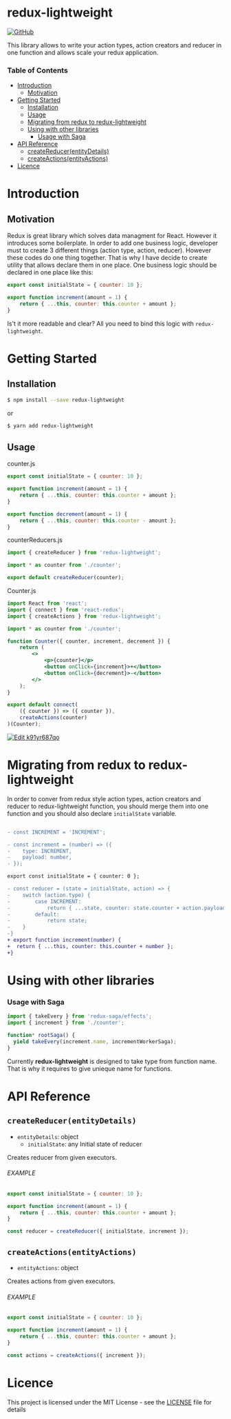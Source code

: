 # redux-lightweight


[![GitHub](https://img.shields.io/github/license/mashape/apistatus.svg)](https://github.com/doniyor2109/redux-lightweight/blob/master/LICENSE)

This library allows to write your action types, action creators and reducer in one function and allows scale your redux application.

### Table of Contents

- [Introduction](#introduction)
  - [Motivation](#motivation)
- [Getting Started](#getting-started)
  - [Installation](#installation)
  - [Usage](#usage)
  - [Migrating from redux to redux-lightweight](#migrating-from-redux-to-redux-lightweight)
  - [Using with other libraries](#using-with-other-libraries)
    - [Usage with Saga](#usage-with-saga)
- [API Reference](#api-reference)
  - [createReducer(entityDetails)](#createreducerentitydetails)
  - [createActions(entityActions)](#createactionsentityactions)
- [Licence](#licence)

# Introduction

## Motivation

Redux is great library which solves data managment for React. However it introduces some boilerplate. In order to add one business logic, developer must to create 3 different things (action type, action, reducer). However these codes do one thing together. That is why I have decide to create utility that allows declare them in one place.
One business logic should be declared in one place like this:

```js
export const initialState = { counter: 10 };

export function increment(amount = 1) {
    return { ...this, counter: this.counter + amount };
}
```

Is't it more readable and clear? All you need to bind this logic with `redux-lightweight`.

# Getting Started

## Installation

```bash
$ npm install --save redux-lightweight
```

or

```bash
$ yarn add redux-lightweight
```

## Usage

counter.js
```js
export const initialState = { counter: 10 };

export function increment(amount = 1) {
    return { ...this, counter: this.counter + amount };
}

export function decrement(amount = 1) {
    return { ...this, counter: this.counter - amount };
}
```

counterReducers.js
```js
import { createReducer } from 'redux-lightweight';

import * as counter from './counter';

export default createReducer(counter);
```

Counter.js
```jsx harmony
import React from 'react';
import { connect } from 'react-redux';
import { createActions } from 'redux-lightweight';

import * as counter from './counter';

function Counter({ counter, increment, decrement }) {
    return (
        <>
            <p>{counter}</p>
            <button onClick={increment}>+</button>
            <button onClick={decrement}>-</button>
        </>
    );
}

export default connect(
    ({ counter }) => ({ counter }),
    createActions(counter)
)(Counter);
```

[![Edit k91yr687qo](https://codesandbox.io/static/img/play-codesandbox.svg)](https://codesandbox.io/s/k91yr687qo)

# Migrating from redux to redux-lightweight

In order to conver from redux style action types, action creators and reducer to redux-lightweight function, you should merge them into one function and you should also declare `initialState` variable.
```diff

- const INCREMENT = 'INCREMENT';

- const increment = (number) => ({
-    type: INCREMENT,
-    payload: number,
- });

export const initialState = { counter: 0 };

- const reducer = (state = initialState, action) => {
-    switch (action.type) {
-        case INCREMENT:
-            return { ...state, counter: state.counter + action.payload };
-        default:
-            return state;
-    }
-}
+ export function increment(number) {
+  return { ...this, counter: this.counter + number };
+}
```

# Using with other libraries

### Usage with Saga

```js
import { takeEvery } from 'redux-saga/effects';
import { increment } from './counter';

function* rootSaga() {
  yield takeEvery(increment.name, incrementWorkerSaga);
}
```

<aside class="warnings">
  Currently <b>redux-lightweight</b> is designed to take type from function name. That is why it requires to give unieque name for functions.
</aside>


# API Reference

## `createReducer(entityDetails)`

- `entityDetails`: object
  - `initialState`: any Initial state of reducer

Creates reducer from given executors.

###### EXAMPLE

```js
export const initialState = { counter: 10 };

export function increment(amount = 1) {
    return { ...this, counter: this.counter + amount };
}

const reducer = createReducer({ initialState, increment });
```

## `createActions(entityActions)`

- `entityActions`: object

Creates actions from given executors.

###### EXAMPLE

```js
export const initialState = { counter: 10 };

export function increment(amount = 1) {
    return { ...this, counter: this.counter + amount };
}

const actions = createActions({ increment });
```

# Licence

This project is licensed under the MIT License - see the [LICENSE](LICENSE) file for details
